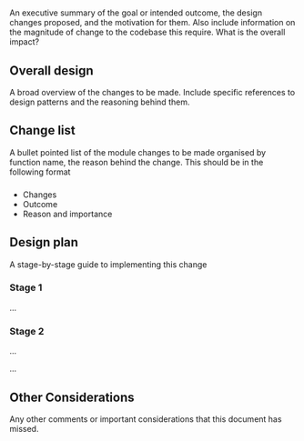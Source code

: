 # <spec name>
An executive summary of the goal or intended outcome, the design changes proposed, and the motivation for them.  Also include information on the magnitude of change to the codebase this require. What is the overall impact?

## Overall design
A broad overview of the changes to be made.  Include specific references to design patterns and the reasoning behind them.

## Change list
A bullet pointed list of the module changes to be made organised by function name, the reason behind the change.  This should be in the following format

### <module name>
- Changes
- Outcome
- Reason and importance

## Design plan

A stage-by-stage guide to implementing this change

### Stage 1

...

### Stage 2
...

...

## Other Considerations

Any other comments or important considerations that this document has missed.
